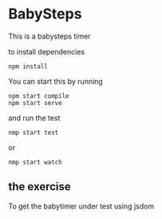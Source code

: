 # BabySteps

This is a babysteps timer


to install dependencies

```
npm install
```

You can start this by running

```
npm start compile
npm start serve
```

and run the test

```
nmp start test
```

or 

```
nmp start watch
```

## the exercise

To get the babytimer under test using jsdom


